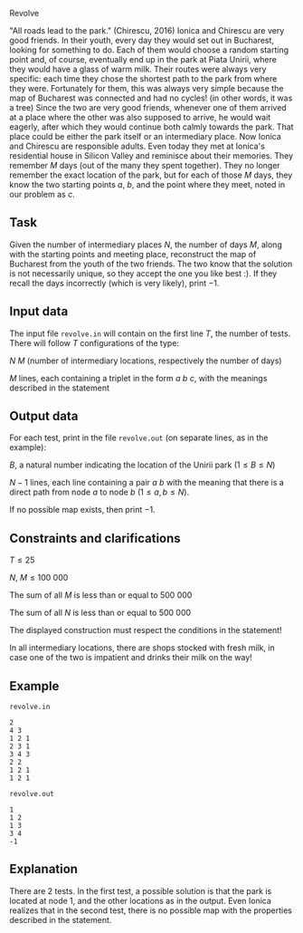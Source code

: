 Revolve

"All roads lead to the park." (Chirescu, 2016) Ionica and Chirescu are very good friends. In their youth, every day they would set out in Bucharest, looking for something to do. Each of them would choose a random starting point and, of course, eventually end up in the park at Piata Unirii, where they would have a glass of warm milk. Their routes were always very specific: each time they chose the shortest path to the park from where they were. Fortunately for them, this was always very simple because the map of Bucharest was connected and had no cycles! (in other words, it was a tree) Since the two are very good friends, whenever one of them arrived at a place where the other was also supposed to arrive, he would wait eagerly, after which they would continue both calmly towards the park. That place could be either the park itself or an intermediary place. Now Ionica and Chirescu are responsible adults. Even today they met at Ionica's residential house in Silicon Valley and reminisce about their memories. They remember $M$ days (out of the many they spent together). They no longer remember the exact location of the park, but for each of those $M$ days, they know the two starting points $a$, $b$, and the point where they meet, noted in our problem as $c$.

## Task

Given the number of intermediary places $N$, the number of days $M$, along with the starting points and meeting place, reconstruct the map of Bucharest from the youth of the two friends. The two know that the solution is not necessarily unique, so they accept the one you like best :). If they recall the days incorrectly (which is very likely), print $-1$. 

## Input data

The input file `revolve.in` will contain on the first line $T$, the number of tests. There will follow $T$ configurations of the type:

$N$ $M$ (number of intermediary locations, respectively the number of days)

$M$ lines, each containing a triplet in the form $a$ $b$ $c$, with the meanings described in the statement

## Output data

For each test, print in the file `revolve.out` (on separate lines, as in the example):

$B$, a natural number indicating the location of the Unirii park $(1 \leq B \leq N)$

$N-1$ lines, each line containing a pair $a$ $b$ with the meaning that there is a direct path from node $a$ to node $b$ $(1 \leq a, b \leq N)$.

If no possible map exists, then print $-1$.

## Constraints and clarifications

$T \leq 25$

$N$, $M \leq 100\ 000$

The sum of all $M$ is less than or equal to $500\ 000$

The sum of all $N$ is less than or equal to $500\ 000$

The displayed construction must respect the conditions in the statement!

In all intermediary locations, there are shops stocked with fresh milk, in case one of the two is impatient and drinks their milk on the way!

## Example

`revolve.in`

```
2 
4 3 
1 2 1 
2 3 1 
3 4 3 
2 2 
1 2 1 
1 2 1 
```

`revolve.out`

```
1 
1 2 
1 3 
3 4 
-1 
```

## Explanation

There are 2 tests. In the first test, a possible solution is that the park is located at node 1, and the other locations as in the output. Even Ionica realizes that in the second test, there is no possible map with the properties described in the statement.